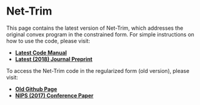 # Net-Trim
This page contains the latest version of Net-Trim, which addresses the original convex program in the constrained form. For simple instructions on how to use the code, please visit:

* [**Latest Code Manual**](https://dnntoolbox.github.io/Net-Trim/)
* [**Latest (2018) Journal Preprint**](https://arxiv.org/pdf/1806.06457.pdf)

To access the Net-Trim code in the regularized form (old version), please visit:

* [**Old Github Page**](https://github.com/DNNToolBox/Net-Trim-v1)
* [**NIPS (2017) Conference Paper**](https://papers.nips.cc/paper/6910-net-trim-convex-pruning-of-deep-neural-networks-with-performance-guarantee)

